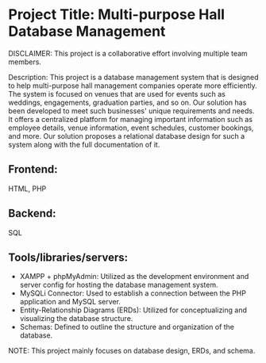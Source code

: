 # Project Title: Multi-purpose Hall Database Management

DISCLAIMER: This project is a collaborative effort involving multiple team members.

Description:
This project is a database management system that is designed to help multi-purpose hall management companies operate more efficiently. The system is focused on venues that are used for events such as weddings, engagements, graduation parties, and so on. 
Our solution has been developed to meet such businesses' unique requirements and needs. It offers a centralized platform for managing important information such as employee details, venue information, event schedules, customer bookings, and more. Our 
solution proposes a relational database design for such a system along with the full documentation of it.


## Frontend: 
HTML, PHP
## Backend: 
SQL
## Tools/libraries/servers:

* XAMPP + phpMyAdmin: Utilized as the development environment and server config for hosting the database management system.
* MySQLi Connector: Used to establish a connection between the PHP application and MySQL server.
* Entity-Relationship Diagrams (ERDs): Utilized for conceptualizing and visualizing the database structure.
* Schemas: Defined to outline the structure and organization of the database.

NOTE: This project mainly focuses on database design, ERDs, and schema.

